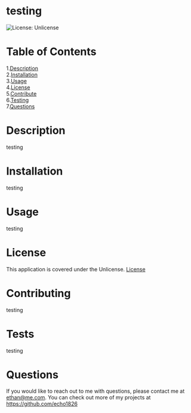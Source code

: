 # testing
![License: Unlicense](https://img.shields.io/badge/license-Unlicense-blue.svg)
# Table of Contents
1.[Description](#description)<br>2.[Installation](#installation)<br>3.[Usage](#usage)<br>4.[License](#license)<br>5.[Contribute](#contributing)<br>
  6.[Testing](#tests)<br>7.[Questions](#questions)
  

# Description

testing

# Installation

testing

  
# Usage

testing

# License

This application is covered under the Unlicense.
[License](https://choosealicense.com/licenses/unlicense/)

# Contributing

testing

# Tests

testing

# Questions

If you would like to reach out to me
  with questions, please contact me at <ethan@me.com>. You can check out more of my projects at <https://github.com/echo1826>
